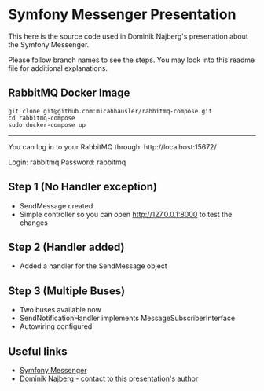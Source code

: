 # Symfony Messenger Presentation

This here is the source code used in Dominik Najberg's presenation about the Symfony Messenger.

Please follow branch names to see the steps. You may look into this readme file for additional explanations.

## RabbitMQ Docker Image

```
git clone git@github.com:micahhausler/rabbitmq-compose.git
cd rabbitmq-compose
sudo docker-compose up
```
------------------
You can log in to your RabbitMQ through:
http://localhost:15672/

Login: rabbitmq
Password: rabbitmq

## Step 1 (No Handler exception)

* SendMessage created
* Simple controller so you can open http://127.0.0.1:8000 to test the changes

## Step 2 (Handler added)

* Added a handler for the SendMessage object

## Step 3 (Multiple Buses)

* Two buses available now
* SendNotificationHandler implements MessageSubscriberInterface
* Autowiring configured

## Useful links
* [Symfony Messenger](https://symfony.com/doc/current/components/messenger.html)
* [Dominik Najberg - contact to this presentation's author](https://www.linkedin.com/in/dominik-najberg/)